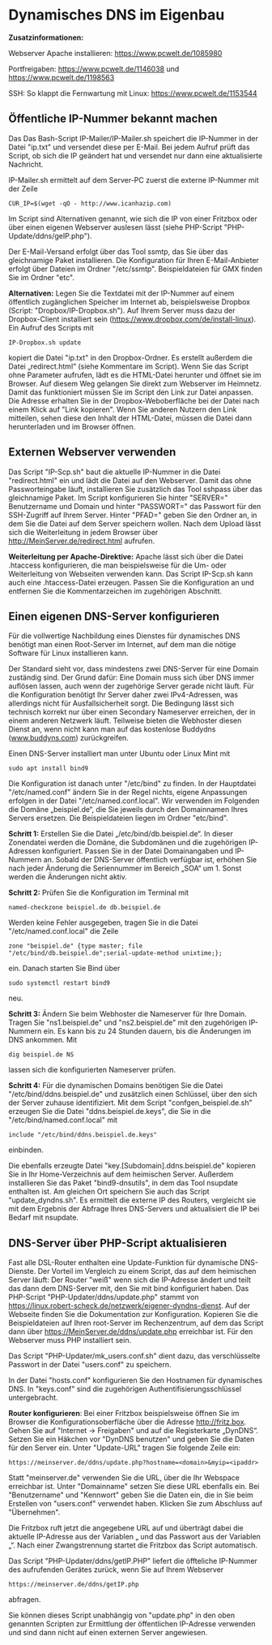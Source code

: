 # Dynamisches DNS im Eigenbau

**Zusatzinformationen:**

Webserver Apache installieren: https://www.pcwelt.de/1085980

Portfreigaben: https://www.pcwelt.de/1146038 und https://www.pcwelt.de/1198563

SSH: So klappt die Fernwartung mit Linux: https://www.pcwelt.de/1153544

## Öffentliche IP-Nummer bekannt machen

Das Das Bash-Script IP-Mailer/IP-Mailer.sh speichert die IP-Nummer in der Datei "ip.txt" und versendet diese per E-Mail. Bei jedem Aufruf prüft das Script, ob sich die IP geändert hat und versendet nur dann eine aktualisierte Nachricht.

IP-Mailer.sh ermittelt auf dem Server-PC zuerst die externe IP-Nummer mit der Zeile
```
CUR_IP=$(wget -qO - http://www.icanhazip.com)
```
Im Script sind Alternativen genannt, wie sich die IP von einer Fritzbox oder über einen eigenen Webserver auslesen lässt (siehe PHP-Script "PHP-Update/ddns/geIP.php").

Der E-Mail-Versand erfolgt über das Tool ssmtp, das Sie über das gleichnamige Paket installieren. Die Konfiguration für Ihren E-Mail-Anbieter erfolgt über Dateien im Ordner "/etc/ssmtp". Beispieldateien für GMX finden Sie im Ordner "etc".

**Alternativen:** Legen Sie die Textdatei mit der IP-Nummer auf einem öffentlich zugänglichen Speicher im Internet ab, beispielsweise Dropbox (Script: "Dropbox/IP-Dropbox.sh"). Auf Ihrem Server muss dazu der Dropbox-Client installiert sein (https://www.dropbox.com/de/install-linux). Ein Aufruf des Scripts mit 
```
IP-Dropbox.sh update 
```
kopiert die Datei "ip.txt" in den Dropbox-Ordner. Es erstellt außerdem die Datei „redirect.html“ (siehe Kommentare im Script). Wenn Sie das Script ohne Parameter aufrufen, lädt es die HTML-Datei herunter und öffnet sie im Browser. Auf diesem Weg gelangen Sie direkt zum Webserver im Heimnetz. Damit das funktioniert müssen Sie im Script den Link zur Datei anpassen. Die Adresse erhalten Sie in der Dropbox-Weboberfläche bei der Datei nach einem Klick auf "Link kopieren". Wenn Sie anderen Nutzern den Link mitteilen, sehen diese den Inhalt der HTML-Datei, müssen die Datei dann herunterladen und im Browser öffnen.

## Externen Webserver verwenden

Das Script "IP-Scp.sh" baut die aktuelle IP-Nummer in die Datei "redirect.html" ein und lädt die Datei auf den Webserver. Damit das ohne Passworteingabe läuft, installieren Sie zusätzlich das Tool sshpass über das gleichnamige Paket. Im Script konfigurieren Sie hinter "SERVER=" Benutzername und Domain und hinter "PASSWORT=" das Passwort für den SSH-Zugriff auf Ihrem Server. Hinter "PFAD=" geben Sie den Ordner an, in dem Sie die Datei auf dem Server speichern wollen. Nach dem Upload lässt sich die Weiterleitung in jedem Browser über http://MeinServer.de/redirect.html aufrufen.

**Weiterleitung per Apache-Direktive:** Apache lässt sich über die Datei .htaccess konfigurieren, die man beispielsweise für die Um- oder Weiterleitung von Webseiten verwenden kann. Das Script IP-Scp.sh kann auch eine .htaccess-Datei erzeugen. Passen Sie die Konfiguration an und entfernen Sie die Kommentarzeichen im zugehörigen Abschnitt.

## Einen eigenen DNS-Server konfigurieren

Für die vollwertige Nachbildung eines Dienstes für dynamisches DNS benötigt man einen Root-Server im Internet, auf dem man die nötige Software für Linux installieren kann.

Der Standard sieht vor, dass mindestens zwei DNS-Server für eine Domain zuständig sind. Der Grund dafür: Eine Domain muss sich über DNS immer auflösen lassen, auch wenn der zugehörige Server gerade nicht läuft. Für die Konfiguration benötigt Ihr Server daher zwei IPv4-Adressen, was allerdings nicht für Ausfallsicherheit sorgt. Die Bedingung lässt sich technisch korrekt nur über einen Secondary Nameserver erreichen, der in einem anderen Netzwerk läuft. Teilweise bieten die Webhoster diesen Dienst an, wenn nicht kann man auf das kostenlose Buddydns (www.buddyns.com) zurückgreifen.

Einen DNS-Server installiert man unter Ubuntu oder Linux Mint mit
```
sudo apt install bind9
```
Die Konfiguration ist danach unter "/etc/bind" zu finden. In der Hauptdatei "/etc/named.conf" ändern Sie in der Regel nichts, eigene Anpassungen erfolgen in der Datei "/etc/named.conf.local". Wir verwenden im Folgenden die Domäne „beispiel.de“, die Sie jeweils durch den Domainnamen Ihres Servers ersetzen. Die Beispieldateien liegen im Ordner "etc/bind".

**Schritt 1:** Erstellen Sie die Datei „/etc/bind/db.beispiel.de“. In dieser Zonendatei werden die Domäne, die Subdomänen und die zugehörigen IP-Adressen konfiguriert. Passen Sie in der Datei Domainangaben und IP-Nummern an. Sobald der DNS-Server öffentlich verfügbar ist, erhöhen Sie nach jeder Änderung die Seriennummer im Bereich „SOA“ um 1. Sonst werden die Änderungen nicht aktiv.

**Schritt 2:** Prüfen Sie die Konfiguration im Terminal mit
```
named-checkzone beispiel.de db.beispiel.de
```
Werden keine Fehler ausgegeben, tragen Sie in die Datei "/etc/named.conf.local" die Zeile
```
zone "beispiel.de" {type master; file "/etc/bind/db.beispiel.de";serial-update-method unixtime;};
```
ein. Danach starten Sie Bind über
```
sudo systemctl restart bind9
```
neu.

**Schritt 3:** Ändern Sie beim Webhoster die Nameserver für Ihre Domain. Tragen Sie "ns1.beispiel.de" und "ns2.beispiel.de" mit den zugehörigen IP-Nummern ein. Es kann bis zu 24 Stunden dauern, bis die Änderungen im DNS ankommen. Mit 
```
dig beispiel.de NS
```
lassen sich die konfigurierten Nameserver prüfen.

**Schritt 4:** Für die dynamischen Domains benötigen Sie die Datei "/etc/bind/ddns.beispiel.de" und zusätzlich einen Schlüssel, über den sich der Server zuhause identifiziert. Mit dem Script "confgen_beispiel.de.sh" erzeugen Sie die Datei "ddns.beispiel.de.keys", die Sie in die "/etc/bind/named.conf.local" mit
```
include "/etc/bind/ddns.beispiel.de.keys"
```
einbinden. 

Die ebenfalls erzeugte Datei "key.[Subdomain].ddns.beispiel.de" kopieren Sie in Ihr Home-Verzeichnis auf dem heimischen Server. Außerdem installieren Sie das Paket "bind9-dnsutils", in dem das Tool nsupdate enthalten ist. Am gleichen Ort speichern Sie auch das Script "update_dyndns.sh". Es ermittelt die externe IP des Routers, vergleicht sie mit dem Ergebnis der Abfrage Ihres DNS-Servers und aktualisiert die IP bei Bedarf mit nsupdate.

## DNS-Server über PHP-Script aktualisieren

Fast alle DSL-Router enthalten eine Update-Funktion für dynamische DNS-Dienste. Der Vorteil im Vergleich zu einem Script, das auf dem heimischen Server läuft: Der Router "weiß" wenn sich die IP-Adresse ändert und teilt das dann dem DNS-Server mit, den Sie mit bind konfiguriert haben. Das PHP-Script "PHP-Updater/ddns/update.php" stammt von https://linux.robert-scheck.de/netzwerk/eigener-dyndns-dienst. Auf der Webseite finden Sie die Dokumentation zur Konfiguration. Kopieren Sie die Beispieldateien auf Ihren root-Server im Rechenzentrum, auf dem das Script dann über https://MeinServer.de/ddns/update.php erreichbar ist. Für den Webserver muss PHP installiert sein.

Das Script "PHP-Updater/mk_users.conf.sh" dient dazu, das verschlüsselte Passwort in der Datei "users.conf" zu speichern.

In der Datei "hosts.conf" konfigurieren Sie den Hostnamen für dynamisches DNS. In "keys.conf" sind die zugehörigen Authentifisierungsschlüssel untergebracht.

**Router konfigurieren**: Bei einer Fritzbox beispielsweise öffnen Sie im Browser die Konfigurationsoberfläche über die Adresse http://fritz.box. Gehen Sie auf "Internet -> Freigaben" und auf die Registerkarte „DynDNS“. Setzen Sie ein Häkchen vor "DynDNS benutzen" und geben Sie die Daten für den Server ein. Unter "Update-URL" tragen Sie folgende Zeile ein:
```
https://meinserver.de/ddns/update.php?hostname=<domain>&myip=<ipaddr>
```
Statt "meinserver.de" verwenden Sie die URL, über die Ihr Webspace erreichbar ist. Unter "Domainname" setzen Sie diese URL ebenfalls ein. Bei "Benutzername" und "Kennwort" geben Sie die Daten ein, die in Sie beim Erstellen von "users.conf" verwendet haben. Klicken Sie zum Abschluss auf "Übernehmen". 

Die Fritzbox ruft jetzt die angegebene URL auf und überträgt dabei die aktuelle IP-Adresse aus der Variablen „<ipaddr> und das Passwort aus der Variablen „<pass>“. Nach einer Zwangstrennung startet die Fritzbox das Script automatisch. 

Das Script "PHP-Updater/ddns/getIP.PHP" liefert die öffteliche IP-Nummer des aufrufenden Gerätes zurück, wenn Sie auf Ihrem Webserver
```
https://meinserver.de/ddns/getIP.php
```
abfragen. 

Sie können dieses Script unabhängig von "update.php" in den oben genannten Scripten zur Ermittlung der öffentlichen IP-Adresse verwenden und sind dann nicht auf einen externen Server angewiesen.





